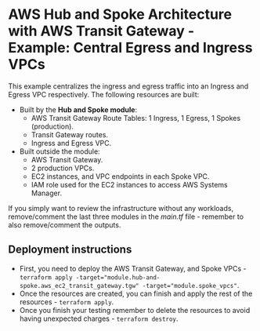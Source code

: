 # AWS Hub and Spoke Architecture with AWS Transit Gateway - Example: Central Egress and Ingress VPCs

This example centralizes the ingress and egress traffic into an Ingress and Egress VPC respectively. The following resources are built:

- Built by the **Hub and Spoke module**:
  - AWS Transit Gateway Route Tables: 1 Ingress, 1 Egress, 1 Spokes (production).
  - Transit Gateway routes.
  - Ingress and Egress VPC.
- Built outside the module:
  - AWS Transit Gateway.
  - 2 production VPCs.
  - EC2 instances, and VPC endpoints in each Spoke VPC.
  - IAM role used for the EC2 instances to access AWS Systems Manager.

If you simply want to review the infrastructure without any workloads, remove/comment the last three modules in the *main.tf* file - remember to also remove/comment the outputs.

## Deployment instructions

* First, you need to deploy the AWS Transit Gateway, and Spoke VPCs - `terraform apply -target="module.hub-and-spoke.aws_ec2_transit_gateway.tgw" -target="module.spoke_vpcs"`.
* Once the resources are created, you can finish and apply the rest of the resources - `terraform apply`.
* Once you finish your testing remember to delete the resources to avoid having unexpected charges - `terraform destroy`.